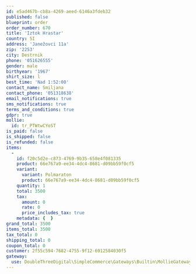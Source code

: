```yaml
---
id: e5ad467b-cb8a-4269-aeed-6146a3fdeb32
published: false
blueprint: order
order_number: 670
title: 'Iztok Hrastar'
country: SI
address: 'Janežovci 11a'
zip: '2253'
city: Destrnik
phone: '051626555'
gender: male
birthyear: '1967'
shirt_size: l
best_time: 'Nad 1:52:00'
contact_name: Smiljana
contact_phone: '051318638'
email_notifications: true
sms_notifications: true
terms_and_conditions: true
gdpr: true
mollie:
  id: tr_PTWtwCYoST
is_paid: false
is_shipped: false
is_refunded: false
items:
  -
    id: f20c5d2e-c873-4769-9b35-658e4f081335
    product: 66e767a9-ee34-4dc4-8681-d09bb59f0cf5
    variant:
      variant: Polmaraton
      product: 66e767a9-ee34-4dc4-8681-d09bb59f0cf5
    quantity: 1
    total: 3500
    tax:
      amount: 0
      rate: 0
      price_includes_tax: true
    metadata: {  }
grand_total: 3500
items_total: 3500
tax_total: 0
shipping_total: 0
coupon_total: 0
customer: 2f55c594-7682-4755-9f12-6912584030f5
gateway:
  use: DoubleThreeDigital\SimpleCommerce\Gateways\Builtin\MollieGateway
---
```

